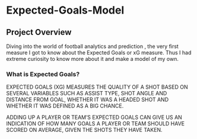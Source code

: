 # Expected-Goals-Model

## Project Overview
Diving into the world of football analytics and prediction , the very first measure I got to know about the Expected Goals or xG measure. Thus I had extreme curiosity to know more about it and make a model of my own.

### What is Expected Goals?
EXPECTED GOALS (XG) MEASURES THE QUALITY OF A SHOT BASED ON SEVERAL VARIABLES SUCH AS ASSIST TYPE, SHOT ANGLE AND DISTANCE FROM GOAL, WHETHER IT WAS A HEADED SHOT AND WHETHER IT WAS DEFINED AS A BIG CHANCE.

ADDING UP A PLAYER OR TEAM’S EXPECTED GOALS CAN GIVE US AN INDICATION OF HOW MANY GOALS A PLAYER OR TEAM SHOULD HAVE SCORED ON AVERAGE, GIVEN THE SHOTS THEY HAVE TAKEN.


